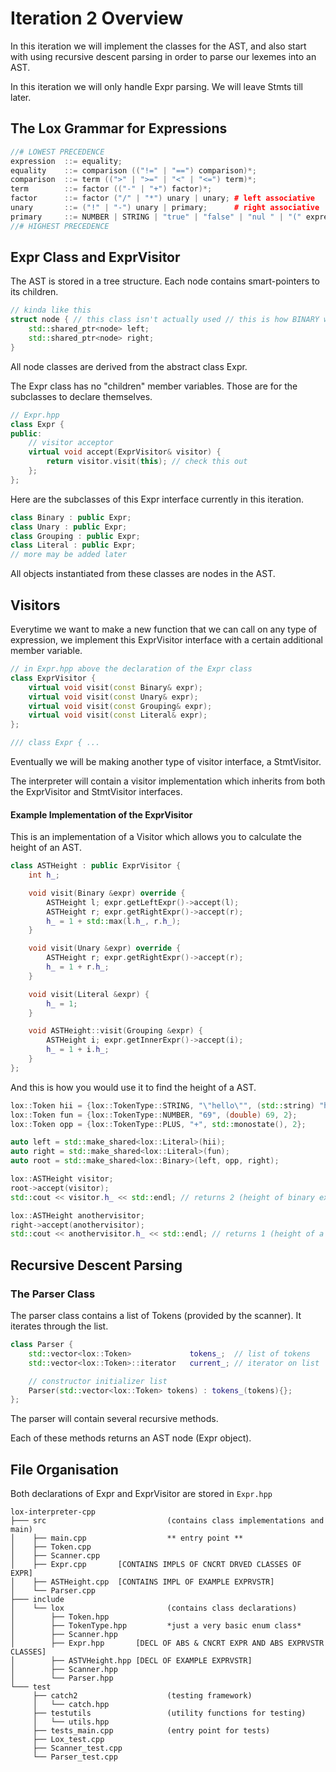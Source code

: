 # Iteration 2 Overview
In this iteration we will implement the classes for the AST, and also start with using recursive descent parsing in order to parse our lexemes into an AST.

In this iteration we will only handle Expr parsing. We will leave Stmts till later.


## The Lox Grammar for Expressions
```cpp
//# LOWEST PRECEDENCE
expression  ::= equality;
equality    ::= comparison (("!=" | "==") comparison)*;
comparison  ::= term ((">" | ">=" | "<" | "<=") term)*;
term        ::= factor (("-" | "+") factor)*;
factor      ::= factor ("/" | "*") unary | unary; # left associative
unary       ::= ("!" | "-") unary | primary;      # right associative
primary     ::= NUMBER | STRING | "true" | "false" | "nul " | "(" expression ")" | IDENTIFIER;
//# HIGHEST PRECEDENCE

```

## Expr Class and ExprVisitor
The AST is stored in a tree structure. Each node contains smart-pointers to its children.
```cpp
// kinda like this
struct node { // this class isn't actually used // this is how BINARY will work
    std::shared_ptr<node> left;
    std::shared_ptr<node> right;
}
```

All node classes are derived from the abstract class Expr.

The Expr class has no "children" member variables. Those are for the subclasses to declare themselves.

```cpp
// Expr.hpp
class Expr {
public:
    // visitor acceptor
    virtual void accept(ExprVisitor& visitor) {
        return visitor.visit(this); // check this out
    };
};
```

Here are the subclasses of this Expr interface currently in this iteration.

```cpp
class Binary : public Expr;
class Unary : public Expr;
class Grouping : public Expr;
class Literal : public Expr;
// more may be added later
```
All objects instantiated from these classes are nodes in the AST.

## Visitors
Everytime we want to make a new function that we can call on any type of expression, we implement this ExprVisitor interface with a certain additional member variable.

```cpp
// in Expr.hpp above the declaration of the Expr class
class ExprVisitor {
    virtual void visit(const Binary& expr);
    virtual void visit(const Unary& expr);
    virtual void visit(const Grouping& expr);
    virtual void visit(const Literal& expr);
};

/// class Expr { ...

```

Eventually we will be making another type of visitor interface, a StmtVisitor.

The interpreter will contain a visitor implementation which inherits from both the ExprVisitor and StmtVisitor interfaces.

#### Example Implementation of the ExprVisitor
This is an implementation of a Visitor which allows you to calculate the height of an AST.
```cpp
class ASTHeight : public ExprVisitor {
    int h_;

    void visit(Binary &expr) override {
        ASTHeight l; expr.getLeftExpr()->accept(l);
        ASTHeight r; expr.getRightExpr()->accept(r);
        h_ = 1 + std::max(l.h_, r.h_);
    }

    void visit(Unary &expr) override {
        ASTHeight r; expr.getRightExpr()->accept(r);
        h_ = 1 + r.h_;
    }

    void visit(Literal &expr) {
        h_ = 1;
    }

    void ASTHeight::visit(Grouping &expr) {
        ASTHeight i; expr.getInnerExpr()->accept(i);
        h_ = 1 + i.h_;
    }
};
```

And this is how you would use it to find the height of a AST.
```cpp
lox::Token hii = {lox::TokenType::STRING, "\"hello\"", (std::string) "hello", 2};
lox::Token fun = {lox::TokenType::NUMBER, "69", (double) 69, 2};
lox::Token opp = {lox::TokenType::PLUS, "+", std::monostate(), 2};

auto left = std::make_shared<lox::Literal>(hii);
auto right = std::make_shared<lox::Literal>(fun);
auto root = std::make_shared<lox::Binary>(left, opp, right);

lox::ASTHeight visitor;
root->accept(visitor);
std::cout << visitor.h_ << std::endl; // returns 2 (height of binary expression)

lox::ASTHeight anothervisitor;
right->accept(anothervisitor);
std::cout << anothervisitor.h_ << std::endl; // returns 1 (height of a single literal)
```

## Recursive Descent Parsing

### The Parser Class
The parser class contains a list of Tokens (provided by the scanner). It iterates through the list.
```cpp
class Parser {
    std::vector<lox::Token>             tokens_;  // list of tokens
    std::vector<lox::Token>::iterator   current_; // iterator on list

    // constructor initializer list
    Parser(std::vector<lox::Token> tokens) : tokens_(tokens){};
};
```
The parser will contain several recursive methods.

Each of these methods returns an AST node (Expr object).





## File Organisation
Both declarations of Expr and ExprVisitor are stored in `Expr.hpp`

```
lox-interpreter-cpp
├─── src                           (contains class implementations and main)
│    ├── main.cpp                  ** entry point **
│    ├── Token.cpp              
│    ├── Scanner.cpp
│    ├── Expr.cpp       [CONTAINS IMPLS OF CNCRT DRVED CLASSES OF EXPR]
│    ├── ASTHeight.cpp  [CONTAINS IMPL OF EXAMPLE EXPRVSTR]
│    └── Parser.cpp
├─── include
│    └── lox                       (contains class declarations)
│        ├── Token.hpp
│        ├── TokenType.hpp         *just a very basic enum class*
│        ├── Scanner.hpp        
│        ├── Expr.hpp       [DECL OF ABS & CNCRT EXPR AND ABS EXPRVSTR CLASSES]
│        ├── ASTVHeight.hpp [DECL OF EXAMPLE EXPRVSTR]
│        ├── Scanner.hpp        
│        └── Parser.hpp
└─── test
     ├── catch2                    (testing framework)
     │   └── catch.hpp
     ├── testutils                 (utility functions for testing)
     │   └── utils.hpp             
     ├── tests_main.cpp            (entry point for tests)
     ├── Lox_test.cpp
     ├── Scanner_test.cpp
     └── Parser_test.cpp
```
